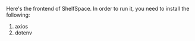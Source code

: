 Here's the frontend of ShelfSpace. In order to run it, you need to install the following:
  1. axios
  2. dotenv
